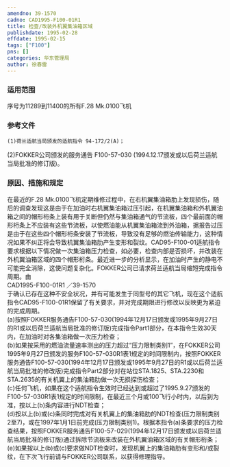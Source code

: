 ```yaml
---
amendno: 39-1570  
cadno: CAD1995-F100-01R1  
title: 检查/改装外机翼集油箱区域  
publishdate: 1995-02-28  
effdate: 1995-02-15  
tags: ["F100"]  
pns: []  
categories: 华东管理局  
author: 徐春雷  
---
```

  
### 适用范围  
序号为11289到11400的所有F.28 Mk.0100飞机  
  
<!--more-->  
### 参考文件  
    (1)荷兰适航当局颁发的适航指令 94-172/2(A)；  
 (2)FOKKER公司颁发的服务通告 F100-57-030 (1994.12.17颁发或以后荷兰适航当局批准的修订版)。  
  
### 原因、措施和规定  
在最近的F.28 Mk.0100飞机定期维修过程中，在右机翼集油箱肋上发现损伤，随后的调查发现这是由于在加油时右机翼集油箱过压引起，在机翼集油箱和外机翼油箱之间的帽形桁条上装有用于关断但仍然与集油箱通气的节流板，四个最前面的帽形桁条上不应装有这些节流板，以使燃油能从机翼集油箱流到外油箱，据报告过压是由于在这些四个帽形桁条安装了节流板，导致没有足够的燃油传输能力，这种情况如果不纠正将会导致机翼集油箱肋产生变形和裂纹。CAD95-F100-01适航指令要求根据以下情况做一次集油箱压力检查，如必要，检查内部是否损坏，并改装在外机翼油箱区域的四个帽形桁条。最近进一步的分析显示，在加油时产生的静电不可能完全消除，这使问题复杂化。FOKKER公司已请求荷兰适航当局缩短完成指令周期。由  
 CAD1995-F100-01R1 ／39-1570  
于确认已存在这种不安全状况，并有可能发生于同型号的其它飞机，现在这个适航指令CAD95-F100-01R1保留了有关要求，并对完成期限进行修改以反映更为紧迫的完成周期。  
    (a)按照FOKKER服务通告F100-57-030(1994年12月17日颁发或1995年9月27日的R1或以后荷兰适航当局批准的修订版)完成指令Part1部分，在本指令生效30天内，在加油时对各集油箱做一次压力检查；  
(b)如果按采用的燃油流量速率测出的压力超过“压力限制类别1”，在FOKKER公司1995年9月27日颁发的服务F100-57-030R1表1规定的时间限制内，按照FOKKER服务通告F100-57-030(1994年12月17日颁发或1995年9月27日的R1或以后荷兰适航当局批准的修改版)完成指令Part2部分对在站位STA.1825、STA.2230和STA.2635的有关机翼上的集油箱肋做一次无损探伤检查；  
(c)任何飞机，如果在这个适航指令生效时已经达到或超过了1995.9.27颁发的F100-57-030R1表1规定的时间限制，在最近三个月或100飞行小时内，以后到为准，按以上(b)条内容进行NDT检查；  
    (d)按以上(b)或(c)条同时完成对有关机翼上的集油箱肋的NDT检查(压力限制类别2至7)，或在1997年1月1日前完成(压力限制类别1)。根据本指令(a)条要求的压力检查结果，按照FOKKER服务通告F100-57-029(1994年12月17日颁发或以后荷兰适航当局批准的修订版)通过拆除节流板来改装在外机翼油箱区域的有关帽形桁条；  
(e)如果按以上(b)或(c)要求做NDT检查时，发现机翼上的集油箱肋有变形和/或裂纹，在下次飞行前请与FOKKER公司联系，以获得修理指导。  
  
